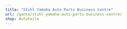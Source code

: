 ```yaml
---
title: "Stihl Yamaha Auto Parts Business Centre"
url: /ganta/stihl-yamaha-auto-parts-business-centre/
shop: Autoteile
---
```

